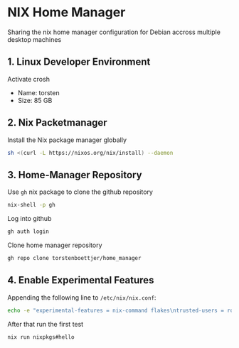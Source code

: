 # NIX Home Manager
Sharing the nix home manager configuration for Debian accross multiple desktop machines

## 1. Linux Developer Environment

Activate crosh

* Name: torsten
* Size: 85 GB

## 2. Nix Packetmanager

Install the Nix package manager globally

```sh
sh <(curl -L https://nixos.org/nix/install) --daemon
```
## 3. Home-Manager Repository

Use `gh` nix package to clone the github repository

```sh
nix-shell -p gh
```

Log into github

```sh
gh auth login
```

Clone home manager repository

```sh
gh repo clone torstenboettjer/home_manager
```

## 4. Enable Experimental Features

Appending the following line to `/etc/nix/nix.conf`:

```sh
echo -e "experimental-features = nix-command flakes\ntrusted-users = root torsten" | sudo tee -a /etc/nix/nix.conf
```

After that run the first test

```sh
nix run nixpkgs#hello
```
